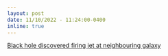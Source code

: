 ```yaml
---
layout: post
date: 11/10/2022 - 11:24:00-0400
inline: true
---
```


<a href="https://ras.ac.uk/news-and-press/news/black-hole-discovered-firing-jet-neighbouring-galaxy"> Black hole discovered firing jet at neighbouring galaxy</a>
